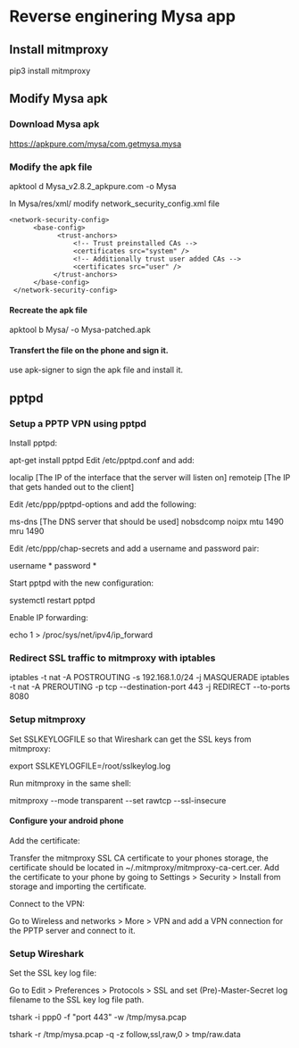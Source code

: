 # Reverse enginering Mysa app

## Install mitmproxy

pip3 install mitmproxy

## Modify Mysa apk

### Download Mysa apk

https://apkpure.com/mysa/com.getmysa.mysa

### Modify the apk file

apktool d Mysa_v2.8.2_apkpure.com -o Mysa

In Mysa/res/xml/ modify network_security_config.xml file

```
<network-security-config>
      <base-config>
            <trust-anchors>  
                <!-- Trust preinstalled CAs -->  
                <certificates src="system" />  
                <!-- Additionally trust user added CAs -->  
                <certificates src="user" />  
           </trust-anchors>  
      </base-config>
 </network-security-config>
```

#### Recreate the apk file

apktool b Mysa/ -o Mysa-patched.apk

#### Transfert the file on the phone and sign it.

use apk-signer to sign the apk file and install it.

## pptpd

### Setup a PPTP VPN using pptpd

Install pptpd:

apt-get install pptpd
Edit /etc/pptpd.conf and add:

localip [The IP of the interface that the server will listen on]
remoteip [The IP that gets handed out to the client]

Edit /etc/ppp/pptpd-options and add the following:

ms-dns [The DNS server that should be used]
nobsdcomp
noipx 
mtu 1490
mru 1490

Edit /etc/ppp/chap-secrets and add a username and password pair:

username <TAB> * <TAB> password <TAB> *

Start pptpd with the new configuration:

systemctl restart pptpd

Enable IP forwarding:

echo 1 > /proc/sys/net/ipv4/ip_forward

### Redirect SSL traffic to mitmproxy with iptables

iptables -t nat -A POSTROUTING -s 192.168.1.0/24 -j  MASQUERADE
iptables -t nat -A PREROUTING -p tcp --destination-port 443 -j REDIRECT --to-ports 8080


### Setup mitmproxy

Set SSLKEYLOGFILE so that Wireshark can get the SSL keys from mitmproxy:

export SSLKEYLOGFILE=/root/sslkeylog.log

Run mitmproxy in the same shell:

mitmproxy --mode transparent --set rawtcp  --ssl-insecure

#### Configure your android phone

Add the certificate:

Transfer the mitmproxy SSL CA certificate to your phones storage, the certificate should be located in ~/.mitmproxy/mitmproxy-ca-cert.cer. Add the certificate to your phone by going to Settings > Security > Install from storage and importing the certificate.

Connect to the VPN:

Go to Wireless and networks > More > VPN and add a VPN connection for the PPTP server and connect to it.

### Setup Wireshark

Set the SSL key log file:

Go to Edit > Preferences > Protocols > SSL and set (Pre)-Master-Secret log filename to the SSL key log file path.

tshark -i ppp0 -f "port 443" -w /tmp/mysa.pcap

tshark -r /tmp/mysa.pcap -q -z follow,ssl,raw,0 > tmp/raw.data

